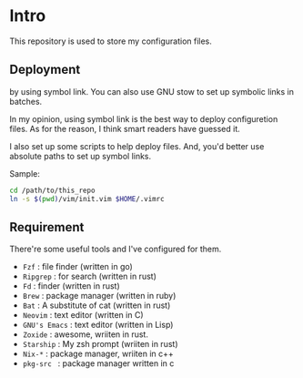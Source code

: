 # Intro

This repository is used to store my configuration files.

## Deployment

by using symbol link.
You can also use GNU stow to set up symbolic links in batches.

In my opinion, using symbol link is the best way to deploy configuretion files. As for the reason, I think smart readers have guessed it.

I also set up some scripts to help deploy files. And, you'd better use absolute paths to set up symbol links.

Sample:

```zsh
cd /path/to/this_repo
ln -s $(pwd)/vim/init.vim $HOME/.vimrc
```

## Requirement

There're some useful tools and I've configured for them.

- `Fzf` : file finder (written in go)
- `Ripgrep` : for search (written in rust)
- `Fd` : finder (written in rust)
- `Brew` : package manager (written in ruby)
- `Bat` : A substitute of cat (written in rust)
- `Neovim` : text editor (written in C)
- `GNU's Emacs` : text editor (written in Lisp)
- `Zoxide` : awesome, wriiten in rust.
- `Starship` : My zsh prompt (wriiten in rust)
- `Nix-*` : package manager, wriiten in c++
- `pkg-src ` : package manager written in c

